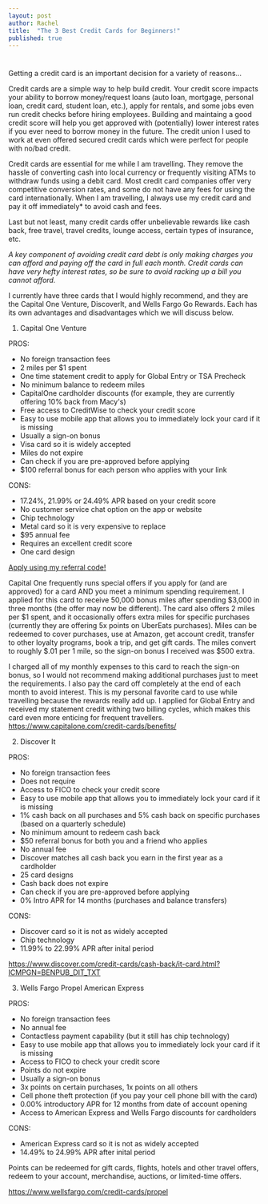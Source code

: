 ```yaml
---
layout: post
author: Rachel
title:  "The 3 Best Credit Cards for Beginners!"
published: true
---
```


# 

Getting a credit card is an important decision for a variety of reasons...

Credit cards are a simple way to help build credit. Your credit score impacts your ability to borrow money/request loans (auto loan, mortgage, personal loan, credit card, student loan, etc.), apply for rentals, and some jobs even run credit checks before hiring employees. Building and maintaing a good credit score will help you get approved with (potentially) lower interest rates if you ever need to borrow money in the future. The credit union I used to work at even offered secured credit cards which were perfect for people with no/bad credit. 

Credit cards are essential for me while I am travelling. They remove the hassle of converting cash into local currency or frequently visiting ATMs to withdraw funds using a debit card. Most credit card companies offer very competitive conversion rates, and some do not have any fees for using the card internationally. When I am travelling, I always use my credit card and pay it off immediately* to avoid cash and fees. 

Last but not least, many credit cards offer unbelievable rewards like cash back, free travel, travel credits, lounge access, certain types of insurance, etc. 

*A key component of avoiding credit card debt is only making charges you can afford and paying off the card in full each month. Credit cards can have very hefty interest rates, so be sure to avoid racking up a bill you cannot afford.* 

I currently have three cards that I would highly recommend, and they are the Capital One Venture, DiscoverIt, and Wells Fargo Go Rewards. Each has its own advantages and disadvantages which we will discuss below. 

1. Capital One Venture 

PROS: 
- No foreign transaction fees 
- 2 miles per $1 spent 
- One time statement credit to apply for Global Entry or TSA Precheck 
- No minimum balance to redeem miles 
- CapitalOne cardholder discounts (for example, they are currently offering 10% back from Macy's)
- Free access to CreditWise to check your credit score 
- Easy to use mobile app that allows you to immediately lock your card if it is missing 
- Usually a sign-on bonus 
- Visa card so it is widely accepted
- Miles do not expire 
- Can check if you are pre-approved before applying 
- $100 referral bonus for each person who applies with your link 

CONS: 
- 17.24%, 21.99% or 24.49% APR based on your credit score
- No customer service chat option on the app or website 
- Chip technology 
- Metal card so it is very expensive to replace 
- $95 annual fee 
- Requires an excellent credit score 
- One card design 

[Apply using my referral code!](https://capital.one/34kcok6)

Capital One frequently runs special offers if you apply for (and are approved) for a card AND you meet a minimum spending requirement. I applied for this card to receive 50,000 bonus miles after spending $3,000 in three months (the offer may now be different). The card also offers 2 miles per $1 spent, and it occasionally offers extra miles for specific purchases (currently they are offering 5x points on UberEats purchases). Miles can be redeemed to cover purchases, use at Amazon, get account credit, transfer to other loyalty programs, book a trip, and get gift cards. The miles convert to roughly $.01 per 1 mile, so the sign-on bonus I received was $500 extra. 

I charged all of my monthly expenses to this card to reach the sign-on bonus, so I would not recommend making additional purchases just to meet the requirements. I also pay the card off completely at the end of each month to avoid interest. This is my personal favorite card to use while travelling because the rewards really add up. I applied for Global Entry and received my statement credit withing two billing cycles, which makes this card even more enticing for frequent travellers. https://www.capitalone.com/credit-cards/benefits/

2. Discover It

PROS: 
- No foreign transaction fees 
- Does not require 
- Access to FICO to check your credit score 
- Easy to use mobile app that allows you to immediately lock your card if it is missing 
- 1% cash back on all purchases and 5% cash back on specific purchases (based on a quarterly schedule) 
- No minimum amount to redeem cash back 
- $50 referral bonus for both you and a friend who applies 
- No annual fee
- Discover matches all cash back you earn in the first year as a cardholder
- 25 card designs
- Cash back does not expire 
- Can check if you are pre-approved before applying 
- 0% Intro APR for 14 months (purchases and balance transfers) 

CONS: 
- Discover card so it is not as widely accepted
- Chip technology 
- 11.99% to 22.99% APR after inital period 

https://www.discover.com/credit-cards/cash-back/it-card.html?ICMPGN=BENPUB_DIT_TXT

3. Wells Fargo Propel American Express  

PROS: 
- No foreign transaction fees 
- No annual fee 
- Contactless payment capability (but it still has chip technology) 
- Easy to use mobile app that allows you to immediately lock your card if it is missing 
- Access to FICO to check your credit score 
- Points do not expire 
- Usually a sign-on bonus 
- 3x points on certain purchases, 1x points on all others 
- Cell phone theft protection (if you pay your cell phone bill with the card) 
- 0.00% introductory APR for 12 months from date of account opening
- Access to American Express and Wells Fargo discounts for cardholders

CONS: 
- American Express card so it is not as widely accepted 
- 14.49% to 24.99% APR after inital period 

Points can be redeemed for gift cards, flights, hotels and other travel offers, redeem to your account, merchandise, auctions, or limited-time offers. 

https://www.wellsfargo.com/credit-cards/propel
